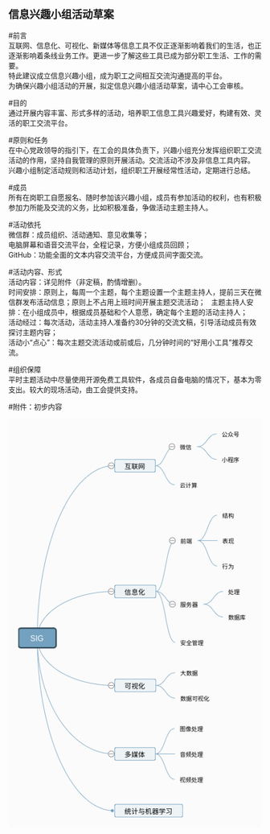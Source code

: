 信息兴趣小组活动草案
--------------------------------------


#前言  
互联网、信息化、可视化、新媒体等信息工具不仅正逐渐影响着我们的生活，也正逐渐影响着条线业务工作。更进一步了解这些工具已成为部分职工生活、工作的需要。  
特此建议成立信息兴趣小组，成为职工之间相互交流沟通提高的平台。  
为确保兴趣小组活动的开展，拟定信息兴趣小组活动草案，请中心工会审核。


#目的  
通过开展内容丰富、形式多样的活动，培养职工信息工具兴趣爱好，构建有效、灵活的职工交流平台。


#原则和任务  
在中心党政领导的指引下，在工会的具体负责下，兴趣小组充分发挥组织职工交流活动的作用，坚持自我管理的原则开展活动。交流活动不涉及非信息工具内容。  
兴趣小组制定活动规则和活动计划，组织职工开展经常性活动，定期进行总结。


#成员  
所有在岗职工自愿报名、随时参加该兴趣小组，成员有参加活动的权利，也有积极参加力所能及交流的义务，比如积极准备，争做活动主题主持人。


#活动依托  
微信群：成员组织、活动通知、意见收集等；  
电脑屏幕和语音交流平台，全程记录，方便小组成员回顾；  
GitHub：功能全面的文本内容交流平台，方便成员间字面交流。


#活动内容、形式  
活动内容：详见附件（非定稿，酌情增删）。  
时间安排：原则上，每周一个主题，每个主题设置一个主题主持人，提前三天在微信群发布活动信息；原则上不占用上班时间开展主题交流活动；  
主题主持人安排：在小组成员中，根据成员基础和个人意愿，确定每个主题的活动主持人；  
活动经过：每次活动，活动主持人准备约30分钟的交流文稿，引导活动成员有效探讨主题内容；  
活动小“点心”：每次主题交流活动或前或后，几分钟时间的“好用小工具”推荐交流。

#组织保障  
平时主题活动中尽量使用开源免费工具软件，各成员自备电脑的情况下，基本为零支出。较大的现场活动，由工会提供支持。

#附件：初步内容  

![兴趣小组部分内容](https://github.com/shuzhizhang/img/blob/master/SIG.png)

